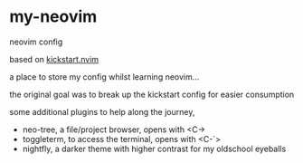 # my-neovim
neovim config

based on [kickstart.nvim](https://github.com/nvim-lua/kickstart.nvim)

a place to store my config whilst learning neovim...

the original goal was to break up the kickstart config for easier consumption

some additional plugins to help along the journey,
- neo-tree, a file/project browser, opens with <C-\>
- toggleterm, to access the terminal, opens with <C-`>
- nightfly, a darker theme with higher contrast for my oldschool eyeballs


